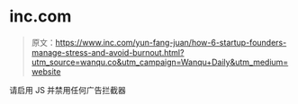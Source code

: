 # inc.com

> 原文：<https://www.inc.com/yun-fang-juan/how-6-startup-founders-manage-stress-and-avoid-burnout.html?utm_source=wanqu.co&utm_campaign=Wanqu+Daily&utm_medium=website>

请启用 JS 并禁用任何广告拦截器